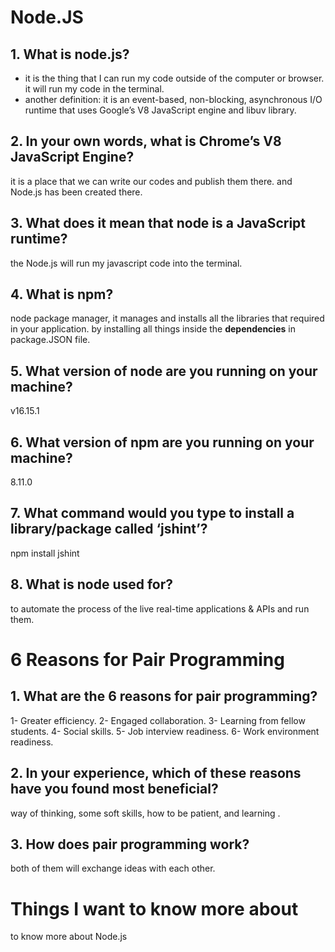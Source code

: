 # Node.JS

## 1. What is node.js?

- it is the thing that I can run my code outside of the computer or browser. it will run my code in the terminal.
- another definition: it is an event-based, non-blocking, asynchronous I/O runtime that uses Google’s V8 JavaScript engine and libuv library.

## 2. In your own words, what is Chrome’s V8 JavaScript Engine?

it is a place that we can write our codes and publish them there. and Node.js has been created there.

## 3. What does it mean that node is a JavaScript runtime?

the Node.js will run my javascript code into the terminal.

## 4. What is npm?

node package manager, it manages and installs all the libraries that required in your application. by installing all things inside the **dependencies** in package.JSON file.

## 5. What version of node are you running on your machine?

v16.15.1

## 6. What version of npm are you running on your machine?

8.11.0

## 7. What command would you type to install a library/package called ‘jshint’?

npm install jshint

## 8. What is node used for?

to automate the process of the live real-time applications & APIs and run them.

# 6 Reasons for Pair Programming

## 1. What are the 6 reasons for pair programming?

1- Greater efficiency.
2- Engaged collaboration.
3- Learning from fellow students.
4- Social skills.
5- Job interview readiness.
6- Work environment readiness.

## 2. In your experience, which of these reasons have you found most beneficial?

way of thinking, some soft skills, how to be patient, and learning .

## 3. How does pair programming work?

both of them will exchange ideas with each other. 

# Things I want to know more about

to know more about Node.js
